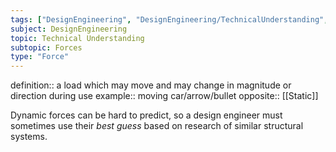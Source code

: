 ```yaml
---
tags: ["DesignEngineering", "DesignEngineering/TechnicalUnderstanding", "DesignEngineering/TechnicalUnderstanding/Forces"]
subject: DesignEngineering
topic: Technical Understanding
subtopic: Forces
type: "Force"
---
```

definition:: a load which may move and may change in magnitude or direction during use
example:: moving car/arrow/bullet
opposite:: [[Static]]

Dynamic forces can be hard to predict, so a design engineer must sometimes use their *best guess* based on research of similar structural systems.